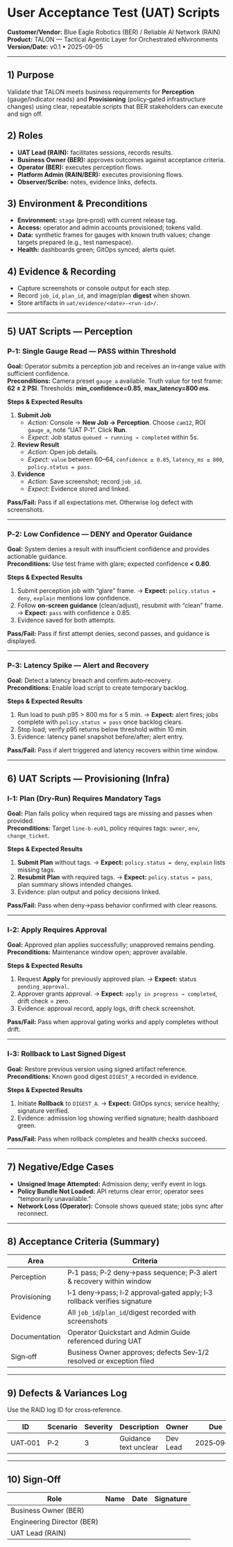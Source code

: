 # User Acceptance Test (UAT) Scripts

**Customer/Vendor:** Blue Eagle Robotics (BER) / Reliable AI Network (RAIN)  
**Product:** TALON — Tactical Agentic Layer for Orchestrated eNvironments  
**Version/Date:** v0.1 • 2025-09-05  

---

## 1) Purpose
Validate that TALON meets business requirements for **Perception** (gauge/indicator reads) and **Provisioning** (policy‑gated infrastructure changes) using clear, repeatable scripts that BER stakeholders can execute and sign off.

## 2) Roles
- **UAT Lead (RAIN):** facilitates sessions, records results.  
- **Business Owner (BER):** approves outcomes against acceptance criteria.  
- **Operator (BER):** executes perception flows.  
- **Platform Admin (RAIN/BER):** executes provisioning flows.  
- **Observer/Scribe:** notes, evidence links, defects.

## 3) Environment & Preconditions
- **Environment:** `stage` (pre‑prod) with current release tag.  
- **Access:** operator and admin accounts provisioned; tokens valid.  
- **Data:** synthetic frames for gauges with known truth values; change targets prepared (e.g., test namespace).  
- **Health:** dashboards green; GitOps synced; alerts quiet.

## 4) Evidence & Recording
- Capture screenshots or console output for each step.  
- Record `job_id`, `plan_id`, and image/plan **digest** when shown.  
- Store artifacts in `uat/evidence/<date>-<run-id>/`.

---

## 5) UAT Scripts — Perception

### P‑1: Single Gauge Read — PASS within Threshold
**Goal:** Operator submits a perception job and receives an in‑range value with sufficient confidence.  
**Preconditions:** Camera preset `gauge_a` available. Truth value for test frame: **62 ± 2 PSI**. Thresholds: **min_confidence=0.85**, **max_latency=800 ms**.

**Steps & Expected Results**  
1. **Submit Job**
   - *Action:* Console → **New Job → Perception**. Choose `cam12`, ROI `gauge_a`, note “UAT P‑1”. Click **Run**.  
   - *Expect:* Job status `queued → running → completed` within 5s.
2. **Review Result**
   - *Action:* Open job details.  
   - *Expect:* `value` between 60–64, `confidence ≥ 0.85`, `latency_ms ≤ 800`, `policy.status = pass`.
3. **Evidence**
   - *Action:* Save screenshot; record `job_id`.  
   - *Expect:* Evidence stored and linked.

**Pass/Fail:** Pass if all expectations met. Otherwise log defect with screenshots.

---

### P‑2: Low Confidence — DENY and Operator Guidance
**Goal:** System denies a result with insufficient confidence and provides actionable guidance.  
**Preconditions:** Use test frame with glare; expected confidence **< 0.80**.

**Steps & Expected Results**  
1. Submit perception job with “glare” frame. → **Expect:** `policy.status = deny`, `explain` mentions low confidence.  
2. Follow **on‑screen guidance** (clean/adjust), resubmit with “clean” frame. → **Expect:** `pass` with confidence ≥ 0.85.  
3. Evidence saved for both attempts.

**Pass/Fail:** Pass if first attempt denies, second passes, and guidance is displayed.

---

### P‑3: Latency Spike — Alert and Recovery
**Goal:** Detect a latency breach and confirm auto‑recovery.  
**Preconditions:** Enable load script to create temporary backlog.

**Steps & Expected Results**  
1. Run load to push p95 > 800 ms for ≤ 5 min. → **Expect:** alert fires; jobs complete with `policy.status = pass` once backlog clears.  
2. Stop load; verify p95 returns below threshold within 10 min.  
3. Evidence: latency panel snapshot before/after; alert entry.

**Pass/Fail:** Pass if alert triggered and latency recovers within time window.

---

## 6) UAT Scripts — Provisioning (Infra)

### I‑1: Plan (Dry‑Run) Requires Mandatory Tags
**Goal:** Plan fails policy when required tags are missing and passes when provided.  
**Preconditions:** Target `line-b-eu01`, policy requires tags: `owner`, `env`, `change_ticket`.

**Steps & Expected Results**  
1. **Submit Plan** without tags. → **Expect:** `policy.status = deny`, `explain` lists missing tags.  
2. **Resubmit Plan** with required tags. → **Expect:** `policy.status = pass`, plan summary shows intended changes.  
3. Evidence: plan output and policy decisions linked.

**Pass/Fail:** Pass when deny→pass behavior confirmed with clear reasons.

---

### I‑2: Apply Requires Approval
**Goal:** Approved plan applies successfully; unapproved remains pending.  
**Preconditions:** Maintenance window open; approver available.

**Steps & Expected Results**  
1. Request **Apply** for previously approved plan. → **Expect:** status `pending_approval`.  
2. Approver grants approval. → **Expect:** `apply in progress → completed`, drift check = zero.  
3. Evidence: approval record, apply logs, drift check screenshot.

**Pass/Fail:** Pass when approval gating works and apply completes without drift.

---

### I‑3: Rollback to Last Signed Digest
**Goal:** Restore previous version using signed artifact reference.  
**Preconditions:** Known good digest `DIGEST_A` recorded in evidence.

**Steps & Expected Results**  
1. Initiate **Rollback** to `DIGEST_A`. → **Expect:** GitOps syncs; service healthy; signature verified.  
2. Evidence: admission log showing verified signature; health dashboard green.

**Pass/Fail:** Pass when rollback completes and health checks succeed.

---

## 7) Negative/Edge Cases
- **Unsigned Image Attempted:** Admission deny; verify event in logs.  
- **Policy Bundle Not Loaded:** API returns clear error; operator sees “temporarily unavailable.”  
- **Network Loss (Operator):** Console shows queued state; jobs sync after reconnect.

---

## 8) Acceptance Criteria (Summary)
| Area | Criteria |
|---|---|
| Perception | P‑1 pass; P‑2 deny→pass sequence; P‑3 alert & recovery within window |
| Provisioning | I‑1 deny→pass; I‑2 approval‑gated apply; I‑3 rollback verifies signature |
| Evidence | All `job_id`/`plan_id`/digest recorded with screenshots |
| Documentation | Operator Quickstart and Admin Guide referenced during UAT |
| Sign‑off | Business Owner approves; defects Sev‑1/2 resolved or exception filed |

---

## 9) Defects & Variances Log
Use the RAID log ID for cross‑reference.

| ID | Scenario | Severity | Description | Owner | Due | Status |
|---|---|---|---|---|---|---|
| UAT‑001 | P‑2 | 3 | Guidance text unclear | Dev Lead | 2025‑09‑12 | Open |

---

## 10) Sign‑Off
| Role | Name | Date | Signature |
|---|---|---|---|
| Business Owner (BER) |  |  |  |
| Engineering Director (BER) |  |  |  |
| UAT Lead (RAIN) |  |  |  |
